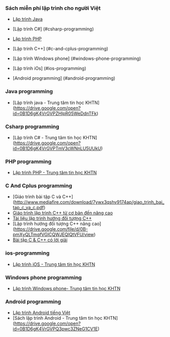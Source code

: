 ### Sách miễn phí lập trình cho người Việt

* [Lập trình Java](#java-programming)
* [Lập trình C#] (#csharp-programming)
* [Lập trình PHP](#php-programming)
* [Lập trinh C++] (#c-and-cplus-programming)

* [Lập trình Windows phone] (#windows-phone-programming)
* [Lập trình iOs] (#ios-programming) 
* [Android programming] (#android-programming)
### Java programming

* [Lập trình java - Trung tâm tin học KHTN] (https://drive.google.com/open?id=0B1D6gK4VrGVPZHlpR05WeDdnTFk)

### Csharp programming
* [Lập trình C# - Trung tâm tin học KHTN] (https://drive.google.com/open?id=0B1D6gK4VrGVPTmV3cWNnLU5UUkU)

### PHP programming
* [Lập trình PHP - Trung tâm tin học KHTN](https://drive.google.com/open?id=0B1D6gK4VrGVPZGJYT2NnMk8tc1k)

### C And Cplus programming
* [Giáo trình bài tập C và C++] (http://www.mediafire.com/download/7ywx3qshv9174ap/giao_trinh_bai_tap_c_va_c.pdf)
* [Giáo trình lập trình C++ từ cơ bản đến nâng cao](http://hoctot123.com/detailNews.html@773@4493@Lap-trinh-C++-tu-co-ban-den-nang-cao)
* [Tài liệu lập trình hướng đối tượng C++](http://www.mediafire.com/download/12uxe51bo0zhbs9/tai_lieu_lap_trinh_huong_doi_tuong_c.doc)
* [Lập trình hướng đối tượng C++ nâng cao] (https://drive.google.com/file/d/0B-pmXyQLTmqfVGlCQWJEQlQtVFU/view)
* [Bài tập C & C++ có lời giải](https://drive.google.com/file/d/0B-pmXyQLTmqfeWM2bGJyb3VwWDA/view)

### ios-programming
* [Lập trình iOS - Trung tâm tin học KHTN](https://drive.google.com/open?id=0B1D6gK4VrGVPd0hfWnFMbW9fT00)

### Windows phone programming
* [Lập trình Windows phone- Trung tâm tin học KHTN](
https://drive.google.com/open?id=0B1D6gK4VrGVPZ3NLd3lSRHpfRXc)

### Android programming
* [Lập trình Android tiếng Việt](http://www.mediafire.com/download/yedc2kt6qgw0vka/SinhVienIT.Net---Lap+trinh+tren+di+dong+tren+Android+Tieng+Viet.zip)
* [Sách lập trình Android - Trung tâm tin học KHTN] (https://drive.google.com/open?id=0B1D6gK4VrGVPQ3pwc3ZNeG1CV1E)
